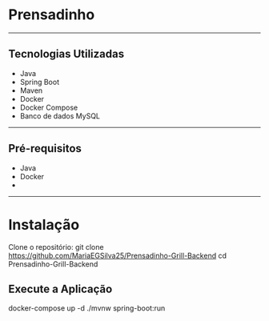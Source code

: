 # Prensadinho
---

## Tecnologias Utilizadas

- Java
- Spring Boot
- Maven
- Docker
- Docker Compose
- Banco de dados MySQL

---

## Pré-requisitos

- Java 
- Docker
- 
---

# Instalação
Clone o repositório:
git clone https://github.com/MariaEGSilva25/Prensadinho-Grill-Backend
cd Prensadinho-Grill-Backend

## Execute a Aplicação

docker-compose up -d
./mvnw spring-boot:run

